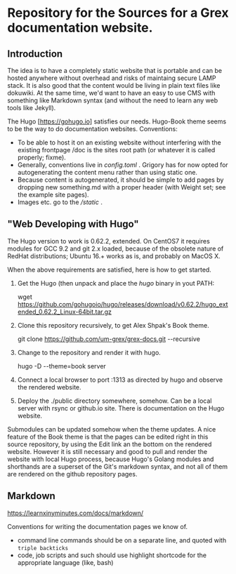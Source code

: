 # Repository for the Sources for a Grex documentation website.

## Introduction

The idea is to have a completely static website that is portable and can be hosted anywhere without overhead and risks of maintaing secure LAMP stack. It is also good that the content would be living in plain text files like dokuwiki. At the same time, we'd want to have an easy to use CMS with something like Markdown syntax (and without the need to learn any web tools like Jekyll). 

The Hugo [https://gohugo.io] satisfies our needs. Hugo-Book theme seems to be the way to do documentation websites. Conventions:

* To be able to host it on an existing website without interfering with the existing frontpage /doc is the sites root path (or whatever it is called properly; fixme).
* Generally, conventions live in _config.toml_ . Grigory has for now opted for autogenerating the content menu rather than using static one. 
* Because content is autogenerated, it should be simple to add pages by dropping new something.md with a proper header (with Weight set; see the example site pages).
* Images etc. go to the _/static_ . 

## "Web Developing with Hugo"

The Hugo version to work is 0.62.2, extended. On CentOS7 it requires modules for GCC 9.2 and git 2.x loaded, because of the obsolete nature of RedHat distributions; Ubuntu 16.+ works as is, and probably on MacOS X.

When the above requirements are satisfied, here is how to get started.

1. Get the Hugo (then unpack and place the _hugo_ binary in yout PATH: 
 
	wget https://github.com/gohugoio/hugo/releases/download/v0.62.2/hugo_extended_0.62.2_Linux-64bit.tar.gz

2. Clone this repository recursively, to get Alex Shpak's Book theme.

	git clone https://github.com/um-grex/grex-docs.git --recursive 

3. Change to the repository and render it with hugo.

	hugo -D --theme=book server

4. Connect a local browser to port :1313 as directed by hugo and observe the rendered website.

5. Deploy the ./public directory somewhere, somehow. Can be a local server with rsync or github.io site. There is documentation on the Hugo website. 

Submodules can be updated somehow when the theme updates. A nice feature of the Book theme is that the pages can be edited right in this source repository, by using the Edit link an the bottom on the rendered website. However it is still necessary and good to pull and render the website with local Hugo process, because Hugo's Golang modules and shorthands are a superset of the Git's markdown syntax, and not all of them are rendered on the github repository pages.

## Markdown ##

https://learnxinyminutes.com/docs/markdown/ 

Conventions for writing the documentation pages we know of.

 * command line commands should be on a separate line, and quoted with ```triple backticks```
 * code, job scripts and such should use highlight shortcode for the appropriate language (like, bash)

